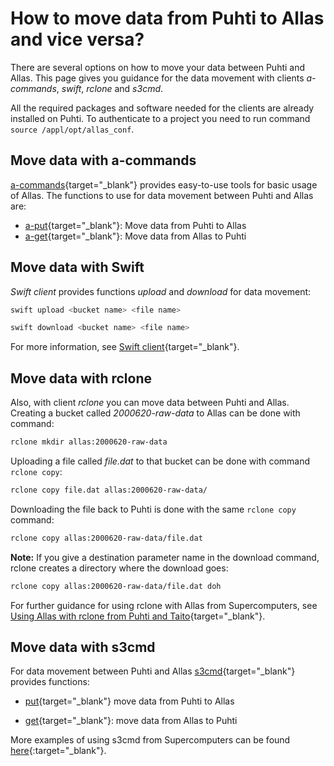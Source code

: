 # How to move data from Puhti to Allas and vice versa?

There are several options on how to move your data between Puhti and Allas. This page gives you guidance for the data movement with clients <i>a-commands</i>, _swift_, _rclone_ and _s3cmd_.

All the required packages and software needed for the clients are already installed on Puhti. To authenticate to a project you need to run command `source /appl/opt/allas_conf`.

## Move data with a-commands

[a-commands](../../data/Allas/using_allas/a_commands.md){target="_blank"} provides easy-to-use tools for basic usage of Allas. The functions to use for data movement between Puhti and Allas are:

* [a-put](../../data/Allas/using_allas/a_commands.md#a_put-uploads-data-to-allas){target="_blank"}: Move data from Puhti to Allas
* [a-get](../../data/Allas/using_allas/a_commands.md#a_get-retrieves-the-stored-data){target="_blank"}: Move data from Allas to Puhti 

## Move data with Swift

_Swift client_ provides functions _upload_ and _download_ for data movement:

```bash
swift upload <bucket name> <file name>
```
```bash
swift download <bucket name> <file name>
```
For more information, see [Swift client](../../data/Allas/using_allas/swift_client.md){target="_blank"}.

## Move data with rclone

Also, with client _rclone_ you can move data between Puhti and Allas. Creating a bucket called _2000620-raw-data_ to Allas can be done with command:

```bash
rclone mkdir allas:2000620-raw-data
```

Uploading a file called _file.dat_ to that bucket can be done with command `rclone copy`:

```bash
rclone copy file.dat allas:2000620-raw-data/
```

Downloading the file back to Puhti is done with the same `rclone copy` command:

```bash
rclone copy allas:2000620-raw-data/file.dat
```

**Note:** If you give a destination parameter name in the download command, rclone creates a directory where the download goes:

```bash
rclone copy allas:2000620-raw-data/file.dat doh
```

For further guidance for using rclone with Allas from Supercomputers, see [Using Allas with rclone from Puhti and Taito](../../data/Allas/using_allas/rclone.md){target="_blank"}.

## Move data with s3cmd

For data movement between Puhti and Allas [s3cmd](../../data/Allas/using_allas/s3_client.md){target="_blank"} provides functions:

* [put](../../data/Allas/using_allas/s3_client.md#create-buckets-and-upload-objects){target="_blank"} move data from Puhti to Allas

* [get](../../data/Allas/using_allas/s3_client.md#download-objects-and-buckets){target="_blank"}: move data from Allas to Puhti

More examples of using s3cmd from Supercomputers can be found [here](../../data/Allas/using_allas/s3_client.md){:target="_blank"}.

